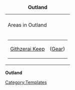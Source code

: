 <table>
<caption><strong>Outland</strong></caption>
<tbody>
<tr class="odd">
<td></td>
</tr>
<tr class="even">
<td><p>Areas in Outland</p></td>
</tr>
<tr class="odd">
<td><table>
<tbody>
<tr class="odd">
<td><p><a href=":Category:Githzerai_Keep.md" title="wikilink">Githzerai
Keep</a></p></td>
<td><p>(<a href=":Category:Gear_In_Githzerai_Keep.md"
title="wikilink">Gear</a>)</p></td>
</tr>
</tbody>
</table></td>
</tr>
</tbody>
</table>

**Outland**

<noinclude></noinclude>

[Category:Templates](Category:Templates "wikilink")
